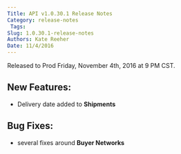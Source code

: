 ```yaml
---
Title: API v1.0.30.1 Release Notes
Category: release-notes
 Tags: 
Slug: 1.0.30.1-release-notes
Authors: Kate Reeher
Date: 11/4/2016
---
```


Released to Prod Friday, November 4th, 2016 at 9 PM CST.

## New Features:
- Delivery date added to **Shipments**

## Bug Fixes:
- several fixes around **Buyer Networks**
